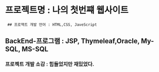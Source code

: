 # 프로젝트명 : 나의 첫번쨰 웹사이트
     ## 프로잭트 개발 언어 : HTML,CSS, JaveScript
    
 ## BackEnd-프로그램 : JSP, Thymeleaf,Oracle, My-SQL, MS-SQL
    
  ### 프로젝트 개발 소감 : 힘들었지만 재밌었다.
